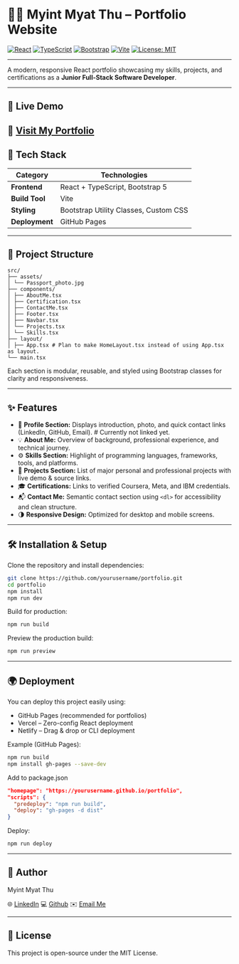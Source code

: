 # 🧑‍💻 Myint Myat Thu – Portfolio Website

[![React](https://img.shields.io/badge/React-20232A?style=for-the-badge&logo=react&logoColor=61DAFB)](https://react.dev/)
[![TypeScript](https://img.shields.io/badge/TypeScript-007ACC?style=for-the-badge&logo=typescript&logoColor=white)](https://www.typescriptlang.org/)
[![Bootstrap](https://img.shields.io/badge/Bootstrap-563D7C?style=for-the-badge&logo=bootstrap&logoColor=white)](https://getbootstrap.com/)
[![Vite](https://img.shields.io/badge/Vite-646CFF?style=for-the-badge&logo=vite&logoColor=white)](https://vitejs.dev/)
[![License: MIT](https://img.shields.io/badge/License-MIT-yellow.svg?style=for-the-badge)](LICENSE)

---

A modern, responsive React portfolio showcasing my skills, projects, and certifications as a **Junior Full-Stack Software Developer**.

---

## 🚀 Live Demo
🔗 [Visit My Portfolio](#)
---

## 🧩 Tech Stack

| Category | Technologies |
|-----------|--------------|
| **Frontend** | React + TypeScript, Bootstrap 5 |
| **Build Tool** | Vite |
| **Styling** | Bootstrap Utility Classes, Custom CSS |
| **Deployment** | GitHub Pages |

---

## 📂 Project Structure
```
src/
├── assets/
│ └── Passport_photo.jpg
├── components/
│ ├── AboutMe.tsx
│ ├── Certification.tsx
│ ├── ContactMe.tsx
│ ├── Footer.tsx
│ ├── Navbar.tsx
│ └── Projects.tsx
│ └── Skills.tsx
├── layout/
│ ├── App.tsx # Plan to make HomeLayout.tsx instead of using App.tsx as layout.
└── main.tsx
```
Each section is modular, reusable, and styled using Bootstrap classes for clarity and responsiveness.

---

## ✨ Features

- 📸 **Profile Section:** Displays introduction, photo, and quick contact links (LinkedIn, GitHub, Email). # Currently not linked yet.
- 💡 **About Me:** Overview of background, professional experience, and technical journey.  
- ⚙️ **Skills Section:** Highlight of programming languages, frameworks, tools, and platforms.  
- 🧱 **Projects Section:** List of major personal and professional projects with live demo & source links.
- 🎓 **Certifications:** Links to verified Coursera, Meta, and IBM credentials.
- 📬 **Contact Me:** Semantic contact section using `<dl>` for accessibility and clean structure.  
- 🌗 **Responsive Design:** Optimized for desktop and mobile screens.  

---

## 🛠️ Installation & Setup

Clone the repository and install dependencies:

```bash
git clone https://github.com/yourusername/portfolio.git
cd portfolio
npm install
npm run dev
```

Build for production:

```bash
npm run build
```

Preview the production build:

```bash
npm run preview
```

---

## 🌍 Deployment

You can deploy this project easily using:

- GitHub Pages (recommended for portfolios)
- Vercel – Zero-config React deployment
- Netlify – Drag & drop or CLI deployment

Example (GitHub Pages):

```bash
npm run build
npm install gh-pages --save-dev
```

Add to package.json

```json
"homepage": "https://yourusername.github.io/portfolio",
"scripts": {
  "predeploy": "npm run build",
  "deploy": "gh-pages -d dist"
}
```

Deploy:

```bash
npm run deploy
```

---

## 👤 Author

Myint Myat Thu

🌐 [LinkedIn](#)
💻 [Github](#)
✉️ [Email Me](#)

---

## 📄 License

This project is open-source under the MIT License.

